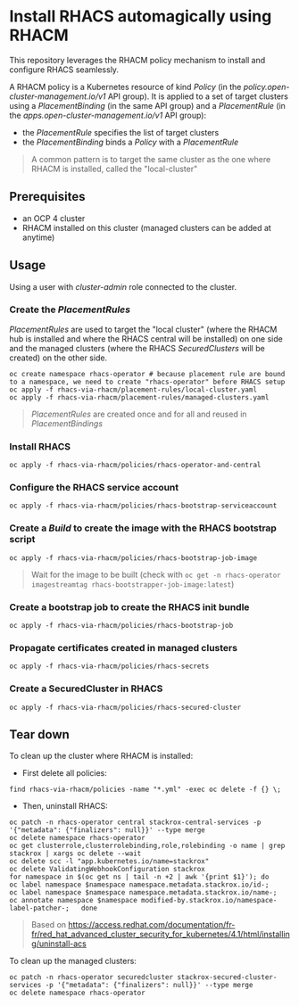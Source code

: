# Install RHACS automagically using RHACM

This repository leverages the RHACM policy mechanism to install and configure RHACS seamlessly.

A RHACM policy is a Kubernetes resource of kind *Policy* (in the *policy.open-cluster-management.io/v1* API group).
It is applied to a set of target clusters using a *PlacementBinding* (in the same API group) and a *PlacementRule* (in the *apps.open-cluster-management.io/v1* API group):

* the *PlacementRule* specifies the list of target clusters
* the *PlacementBinding* binds a *Policy* with a *PlacementRule*

> A common pattern is to target the same cluster as the one where RHACM is installed, called the "local-cluster"

## Prerequisites

* an OCP 4 cluster
* RHACM installed on this cluster (managed clusters can be added at anytime)

## Usage

Using a user with *cluster-admin* role connected to the cluster.

### Create the *PlacementRules*

*PlacementRules* are used to target the "local cluster" (where the RHACM hub is installed and where the RHACS central will be installed) on one side and the managed clusters (where the RHACS *SecuredClusters* will be created) on the other side.

```shell
oc create namespace rhacs-operator # because placement rule are bound to a namespace, we need to create "rhacs-operator" before RHACS setup
oc apply -f rhacs-via-rhacm/placement-rules/local-cluster.yaml
oc apply -f rhacs-via-rhacm/placement-rules/managed-clusters.yaml
```

> *PlacementRules* are created once and for all and reused in *PlacementBindings*

### Install RHACS

```shell
oc apply -f rhacs-via-rhacm/policies/rhacs-operator-and-central
```

### Configure the RHACS service account

```shell
oc apply -f rhacs-via-rhacm/policies/rhacs-bootstrap-serviceaccount
```

### Create a *Build* to create the image with the RHACS bootstrap script

```shell
oc apply -f rhacs-via-rhacm/policies/rhacs-bootstrap-job-image
```

> Wait for the image to be built (check with ```oc get -n rhacs-operator imagestreamtag rhacs-bootstrapper-job-image:latest```)

### Create a bootstrap job to create the RHACS init bundle

```shell
oc apply -f rhacs-via-rhacm/policies/rhacs-bootstrap-job
```

### Propagate certificates created in managed clusters

```shell
oc apply -f rhacs-via-rhacm/policies/rhacs-secrets
```

### Create a SecuredCluster in RHACS

```shell
oc apply -f rhacs-via-rhacm/policies/rhacs-secured-cluster
```

## Tear down

To clean up the cluster where RHACM is installed:

* First delete all policies:
```shell
find rhacs-via-rhacm/policies -name "*.yml" -exec oc delete -f {} \;
```

* Then, uninstall RHACS:
```shell
oc patch -n rhacs-operator central stackrox-central-services -p '{"metadata": {"finalizers": null}}' --type merge
oc delete namespace rhacs-operator
oc get clusterrole,clusterrolebinding,role,rolebinding -o name | grep stackrox | xargs oc delete --wait
oc delete scc -l "app.kubernetes.io/name=stackrox"
oc delete ValidatingWebhookConfiguration stackrox
for namespace in $(oc get ns | tail -n +2 | awk '{print $1}'); do     oc label namespace $namespace namespace.metadata.stackrox.io/id-;     oc label namespace $namespace namespace.metadata.stackrox.io/name-;     oc annotate namespace $namespace modified-by.stackrox.io/namespace-label-patcher-;   done
```

> Based on https://access.redhat.com/documentation/fr-fr/red_hat_advanced_cluster_security_for_kubernetes/4.1/html/installing/uninstall-acs

To clean up the managed clusters:
```shell
oc patch -n rhacs-operator securedcluster stackrox-secured-cluster-services -p '{"metadata": {"finalizers": null}}' --type merge
oc delete namespace rhacs-operator
```